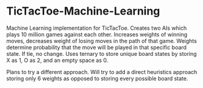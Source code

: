 # TicTacToe-Machine-Learning

Machine Learning implementation for TicTacToe. Creates two AIs which plays 10 million games against each other. Increases weights of winning moves, decreases weight of losing moves in the path of that game. Weights determine probability that the move will be played in that specific board state. If tie, no change. Uses ternary to store unique board states by storing X as 1, O as 2, and an empty space as 0. 

Plans to try a different approach. Will try to add a direct heuristics approach storing only 6 weights as opposed to storing every possible board state.

